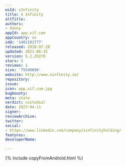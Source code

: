 ```yaml
---
wsId: xInfinity
title: X Infinity
altTitle: 
authors:
- danny
appId: app.xif.com
appCountry: us
idd: '1401101777'
released: 2018-07-28
updated: 2021-06-15
version: 5.2.2b270
stars: 5
reviews: 1
size: '75549696'
website: http://www.xinfinity.io/
repository: 
issue: 
icon: app.xif.com.jpg
bugbounty: 
meta: stale
verdict: custodial
date: 2023-04-11
signer: 
reviewArchive: 
twitter: 
social:
- https://www.linkedin.com/company/xinfinityholding/
features: 
developerName: 

---
```


{% include copyFromAndroid.html %}

